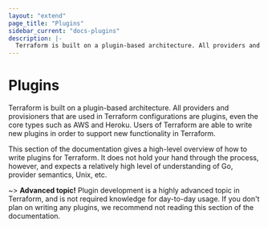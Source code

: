 ```yaml
---
layout: "extend"
page_title: "Plugins"
sidebar_current: "docs-plugins"
description: |-
  Terraform is built on a plugin-based architecture. All providers and provisioners that are used in Terraform configurations are plugins, even the core types such as AWS and Heroku. Users of Terraform are able to write new plugins in order to support new functionality in Terraform.
---
```


# Plugins

Terraform is built on a plugin-based architecture. All providers and
provisioners that are used in Terraform configurations are plugins, even
the core types such as AWS and Heroku. Users of Terraform are able to
write new plugins in order to support new functionality in Terraform.

This section of the documentation gives a high-level overview of how
to write plugins for Terraform. It does not hold your hand through the
process, however, and expects a relatively high level of understanding
of Go, provider semantics, Unix, etc.

~> **Advanced topic!** Plugin development is a highly advanced
topic in Terraform, and is not required knowledge for day-to-day usage.
If you don't plan on writing any plugins, we recommend not reading
this section of the documentation.
